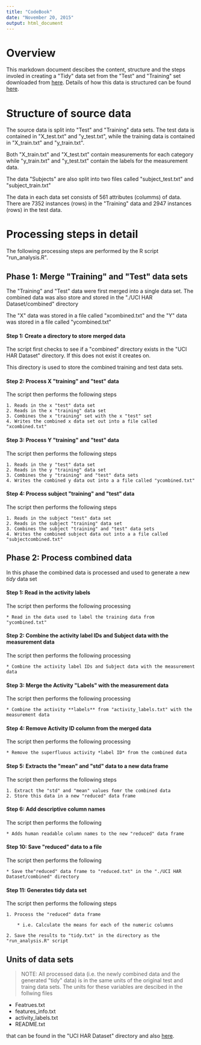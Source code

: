 ```yaml
---
title: "CodeBook"
date: "November 20, 2015"
output: html_document
---
```

# Overview

This markdown document descibes the content, structure and the steps involed in creating a "Tidy" data set from the "Test" and "Training" set downloaded from [here][data source].  Details of how this data is structured can be found [here][data source description].

# Structure of source data

The source data is split into "Test" and "Training" data sets. The test data is contained in "X_test.txt" and  "y_test.txt", while the training data is contained in "X_train.txt" and  "y_train.txt".

Both "X_train.txt" and "X_test.txt" contain measurements for each category while "y_train.txt" and "y_test.txt" contain the labels for the measurement data.

The data "Subjects" are also split into two files called "subject_test.txt" and "subject_train.txt"

The data in each data set consists of 561 attributes (columms) of data. There are 7352 instances (rows) in the "Training" data and 2947 instances (rows) in the test data.  
  

# Processing steps in detail

The following processing steps are performed by the R script "run_analysis.R".

## Phase 1: Merge "Training" and "Test" data sets

The "Training" and "Test" data were first merged into a single data set.  The combined data was also store and stored in the "./UCI HAR Dataset/combined" directory
    
The "X" data was stored in a file called "xcombined.txt" and the "Y" data was stored in a file called "ycombined.txt"

#### Step 1: Create a directory to store merged data

The script first checks to see if a "combined" directory exists in the "UCI HAR Dataset" directory.  If this does not exist it creates on.  
    
This directory is used to store the combined training and test data sets.

#### Step 2: Process X "training" and "test" data

The script then performs the following steps
    
    1. Reads in the x "test" data set
    2. Reads in the x "training" data set
    3. Combines the x "training" set with the x "test" set
    4. Writes the combined x data set out into a file called "xcombined.txt" 
    
    
#### Step 3: Process Y "training" and "test" data
    
The script then performs the following steps

    1. Reads in the y "test" data set
    2. Reads in the y "training" data set
    3. Combines the y "training" and "test" data sets
    4. Writes the combined y data out into a a file called "ycombined.txt" 
    
#### Step 4: Process subject "training" and "test" data
    
The script then performs the following steps

    1. Reads in the subject "test" data set
    2. Reads in the subject "training" data set
    3. Combines the subject "training" and "test" data sets
    4. Writes the combined subject data out into a a file called "subjectcombined.txt" 
    
## Phase 2: Process combined data

In this phase the combined data is processed and used to generate a new *tidy* data set
    
#### Step 1: Read in the activity labels

The script then performs the following processing
    
    * Read in the data used to label the training data from "ycombined.txt"
    
#### Step 2: Combine the activity label IDs and Subject data with the measurement data

The script then performs the following processing

    * Combine the activity label IDs and Subject data with the measurement data

#### Step 3: Merge the Activity "Labels" with the measurement data

The script then performs the following processing

    * Combine the activity **labels** from "activity_labels.txt" with the measurement data

#### Step 4: Remove Activity ID column from the merged data

The script then performs the following processing

    * Remove the superfluous activity *label ID* from the combined data
    
#### Step 5: Extracts the "mean" and "std" data to a new data frame

The script then performs the following steps

    1. Extract the "std" and "mean" values fomr the combined data
    2. Store this data in a new "reduced" data frame

#### Step 6: Add descriptive column names

The script then performs the following

    * Adds human readable column names to the new "reduced" data frame

#### Step 10: Save "reduced" data to a file

The script then performs the following

    * Save the"reduced" data frame to "reduced.txt" in the "./UCI HAR Dataset/combined" directory

#### Step 11: Generates tidy data set

The script then performs the following steps

    1. Process the "reduced" data frame
    
        * i.e. Calculate the means for each of the numeric columns
        
    2. Save the results to "tidy.txt" in the directory as the "run_analysis.R" script
    
## Units of data sets

>NOTE: All processed data (i.e. the newly combined data and the generated "tidy" data) is in the same units of the original test and traing data sets.  The units for these variables are descibed in the follwing files

  * Featrues.txt
  * features_info.txt
  * activity_labels.txt
  * README.txt
  
that can be found in the "UCI HAR Dataset" directory and also [here][data source description].


[data source]: https://d396qusza40orc.cloudfront.net/getdata%2Fprojectfiles%2FUCI%20HAR%20Dataset.zip
[data source description]: http://archive.ics.uci.edu/ml/datasets/Human+Activity+Recognition+Using+Smartphones